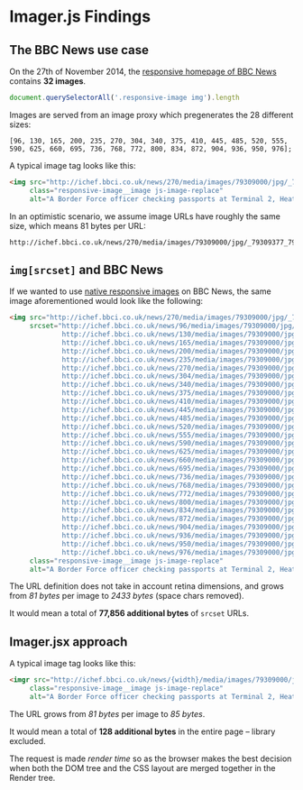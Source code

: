 # Imager.js Findings

## The BBC News use case

On the 27th of November 2014, the [responsive homepage of BBC News](bbc-news.html) contains **32 images**.

```js
document.querySelectorAll('.responsive-image img').length
```

Images are served from an image proxy which pregenerates the 28 different sizes:

```
[96, 130, 165, 200, 235, 270, 304, 340, 375, 410, 445, 485, 520, 555, 590, 625, 660, 695, 736, 768, 772, 800, 834, 872, 904, 936, 950, 976];
```

A typical image tag looks like this:

```html
<img src="http://ichef.bbci.co.uk/news/270/media/images/79309000/jpg/_79309377_79309376.jpg"
     class="responsive-image__image js-image-replace"
     alt="A Border Force officer checking passports at Terminal 2, Heathrow Airport in June">
```

In an optimistic scenario, we assume image URLs have roughly the same size, which means 81 bytes per URL:

```
http://ichef.bbci.co.uk/news/270/media/images/79309000/jpg/_79309377_79309376.jpg
```

## `img[srcset]` and BBC News

If we wanted to use [native responsive images](https://dev.opera.com/articles/responsive-images/) on BBC News, the same image aforementioned would look like the following:

```html
<img src="http://ichef.bbci.co.uk/news/270/media/images/79309000/jpg/_79309377_79309376.jpg"
     srcset="http://ichef.bbci.co.uk/news/96/media/images/79309000/jpg/_79309377_79309376.jpg 96w,
             http://ichef.bbci.co.uk/news/130/media/images/79309000/jpg/_79309377_79309376.jpg 130w,
             http://ichef.bbci.co.uk/news/165/media/images/79309000/jpg/_79309377_79309376.jpg 165w,
             http://ichef.bbci.co.uk/news/200/media/images/79309000/jpg/_79309377_79309376.jpg 200w,
             http://ichef.bbci.co.uk/news/235/media/images/79309000/jpg/_79309377_79309376.jpg 235w,
             http://ichef.bbci.co.uk/news/270/media/images/79309000/jpg/_79309377_79309376.jpg 270w,
             http://ichef.bbci.co.uk/news/304/media/images/79309000/jpg/_79309377_79309376.jpg 304w,
             http://ichef.bbci.co.uk/news/340/media/images/79309000/jpg/_79309377_79309376.jpg 340w,
             http://ichef.bbci.co.uk/news/375/media/images/79309000/jpg/_79309377_79309376.jpg 375w,
             http://ichef.bbci.co.uk/news/410/media/images/79309000/jpg/_79309377_79309376.jpg 410w,
             http://ichef.bbci.co.uk/news/445/media/images/79309000/jpg/_79309377_79309376.jpg 445w,
             http://ichef.bbci.co.uk/news/485/media/images/79309000/jpg/_79309377_79309376.jpg 485w,
             http://ichef.bbci.co.uk/news/520/media/images/79309000/jpg/_79309377_79309376.jpg 520w,
             http://ichef.bbci.co.uk/news/555/media/images/79309000/jpg/_79309377_79309376.jpg 555w,
             http://ichef.bbci.co.uk/news/590/media/images/79309000/jpg/_79309377_79309376.jpg 590w,
             http://ichef.bbci.co.uk/news/625/media/images/79309000/jpg/_79309377_79309376.jpg 625w,
             http://ichef.bbci.co.uk/news/660/media/images/79309000/jpg/_79309377_79309376.jpg 660w,
             http://ichef.bbci.co.uk/news/695/media/images/79309000/jpg/_79309377_79309376.jpg 695w,
             http://ichef.bbci.co.uk/news/736/media/images/79309000/jpg/_79309377_79309376.jpg 736w,
             http://ichef.bbci.co.uk/news/768/media/images/79309000/jpg/_79309377_79309376.jpg 768w,
             http://ichef.bbci.co.uk/news/772/media/images/79309000/jpg/_79309377_79309376.jpg 772w,
             http://ichef.bbci.co.uk/news/800/media/images/79309000/jpg/_79309377_79309376.jpg 800w,
             http://ichef.bbci.co.uk/news/834/media/images/79309000/jpg/_79309377_79309376.jpg 834w,
             http://ichef.bbci.co.uk/news/872/media/images/79309000/jpg/_79309377_79309376.jpg 872w,
             http://ichef.bbci.co.uk/news/904/media/images/79309000/jpg/_79309377_79309376.jpg 904w,
             http://ichef.bbci.co.uk/news/936/media/images/79309000/jpg/_79309377_79309376.jpg 936w,
             http://ichef.bbci.co.uk/news/950/media/images/79309000/jpg/_79309377_79309376.jpg 950w,
             http://ichef.bbci.co.uk/news/976/media/images/79309000/jpg/_79309377_79309376.jpg 976w" 
     class="responsive-image__image js-image-replace" 
     alt="A Border Force officer checking passports at Terminal 2, Heathrow Airport in June">
```

The URL definition does not take in account retina dimensions, and grows from *81 bytes* per image to *2433 bytes* (space chars removed).

It would mean a total of **77,856 additional bytes** of `srcset` URLs.

## Imager.jsx approach

A typical image tag looks like this:

```html
<imgr src="http://ichef.bbci.co.uk/news/{width}/media/images/79309000/jpg/_79309377_79309376.jpg"
     class="responsive-image__image js-image-replace"
     alt="A Border Force officer checking passports at Terminal 2, Heathrow Airport in June" />
```

The URL grows from *81 bytes* per image to *85 bytes*.

It would mean a total of **128 additional bytes** in the entire page – library excluded.

The request is made *render time* so as the browser makes the best decision when both the DOM tree and the CSS layout are merged together in the Render tree.
